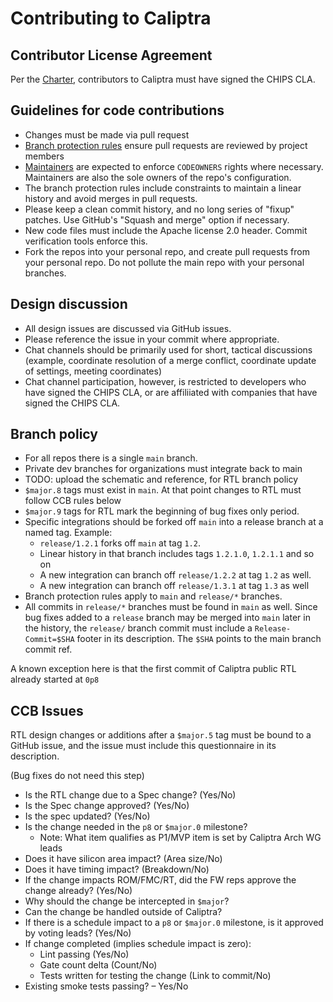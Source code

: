 # Contributing to Caliptra

## Contributor License Agreement

Per the [Charter](Caliptra_WG_Technical_Charter.md), contributors to Caliptra
must have signed the CHIPS CLA.

## Guidelines for code contributions

* Changes must be made via pull request
* [Branch protection rules](github_rules.md) ensure pull requests are reviewed
  by project members
* [Maintainers](MAINTAINERS.md) are expected to enforce `CODEOWNERS` rights
  where necessary. Maintainers are also the sole owners of the repo's
  configuration.
* The branch protection rules include constraints to maintain a linear history
  and avoid merges in pull requests.
* Please keep a clean commit history, and no long series
  of "fixup" patches. Use GitHub's "Squash and merge" option if necessary.
* New code files must include the Apache license 2.0 header. Commit verification
  tools enforce this.
* Fork the repos into your personal repo, and create pull requests from your
  personal repo. Do not pollute the main repo with your personal branches.

## Design discussion

* All design issues are discussed via GitHub issues.
* Please reference the issue in your commit where appropriate.
* Chat channels should be primarily used for short, tactical discussions
  (example, coordinate resolution of a merge conflict, coordinate update of
  settings, meeting coordinates)
* Chat channel participation, however, is restricted to developers who have
  signed the CHIPS CLA, or are affiliiated with companies that have signed the
  CHIPS CLA.

## Branch policy

* For all repos there is a single `main` branch.
* Private dev branches for organizations must integrate back to main
* TODO: upload the schematic and reference, for RTL branch policy
* `$major.8` tags must exist in `main`. At that point changes to RTL must follow
  CCB rules below
* `$major.9` tags for RTL mark the beginning of bug fixes only period.
* Specific integrations should be forked off `main` into a release branch at a
  named tag. Example:
  - `release/1.2.1` forks off `main` at tag `1.2`.
  - Linear history in that branch includes tags `1.2.1.0`, `1.2.1.1` and so on
  - A new integration can branch off `release/1.2.2` at tag `1.2` as well.
  - A new integration can branch off `release/1.3.1` at tag `1.3` as well
* Branch protection rules apply to `main` and `release/*` branches.
* All commits in `release/*` branches must be found in `main` as well. Since bug
  fixes added to a `release` branch may be merged into `main` later in the
  history, the `release/` branch commit must include a `Release-Commit=$SHA`
  footer in its description. The `$SHA` points to the main branch commit ref.

A known exception here is that the first commit of Caliptra public RTL already
started at `0p8`

## CCB Issues

RTL design changes or additions after a `$major.5` tag must be bound to a GitHub
issue, and the issue must include this questionnaire in its description.

(Bug fixes do not need this step)

* Is the RTL change due to a Spec change? (Yes/No)
* Is the Spec change approved? (Yes/No)
* Is the spec updated? (Yes/No)
* Is the change needed in the `p8` or `$major.0` milestone?
  - Note: What item qualifies as P1/MVP item is set by Caliptra Arch WG leads
* Does it have silicon area impact? (Area size/No)
* Does it have timing impact? (Breakdown/No)
* If the change impacts ROM/FMC/RT, did the FW reps approve the change already? (Yes/No)
* Why should the change be intercepted in `$major`?
* Can the change be handled outside of Caliptra?
* If there is a schedule impact to a `p8` or `$major.0` milestone, is it
  approved by voting leads? (Yes/No)
* If change completed (implies schedule impact is zero):
  - Lint passing (Yes/No)
  - Gate count delta (Count/No)
  - Tests written for testing the change (Link to commit/No)
* Existing smoke tests passing? – Yes/No

